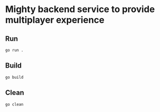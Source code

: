 # Mighty backend service to provide multiplayer experience

## Run
`go run .`

## Build
`go build`

## Clean
`go clean`
